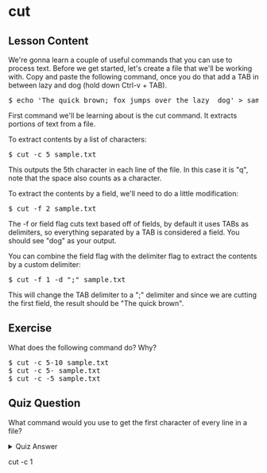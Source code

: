 # cut

## Lesson Content

We're gonna learn a couple of useful commands that you can use to process text. Before we get started, let's create a file that we'll be working with. Copy and paste the following command, once you do that add a TAB in between lazy and dog (hold down Ctrl-v + TAB).

<pre>$ echo 'The quick brown; fox jumps over the lazy  dog' > sample.txt</pre>

First command we'll be learning about is the cut command. It extracts portions of text from a file. 

To extract contents by a list of characters: 

<pre>$ cut -c 5 sample.txt</pre>

This outputs the 5th character in each line of the file. In this case it is "q", note that the space also counts as a character. 

To extract the contents by a field, we'll need to do a little modification: 

<pre>$ cut -f 2 sample.txt</pre>

The -f or field flag cuts text based off of fields, by default it uses TABs as delimiters, so everything separated by a TAB is considered a field. You should see "dog" as your output.

You can combine the field flag with the delimiter flag to extract the contents by a custom delimiter: 

<pre>$ cut -f 1 -d ";" sample.txt</pre>

This will change the TAB delimiter to a ";" delimiter and since we are cutting the first field, the result should be "The quick brown".

## Exercise

What does the following command do? Why?

<pre>$ cut -c 5-10 sample.txt
$ cut -c 5- sample.txt
$ cut -c -5 sample.txt
</pre>

## Quiz Question

What command would you use to get the first character of every line in a file?

<details>
    <summary>Quiz Answer</summary>
</details>

cut -c 1